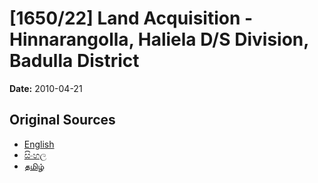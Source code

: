 # [1650/22] Land Acquisition - Hinnarangolla, Haliela D/S Division, Badulla District

**Date:** 2010-04-21

## Original Sources

- [English](https://documents.gov.lk/view/extra-gazettes/2010/4/1650-22_E.pdf)
- [සිංහල](https://documents.gov.lk/view/extra-gazettes/2010/4/1650-22_S.pdf)
- [தமிழ்](https://documents.gov.lk/view/extra-gazettes/2010/4/1650-22_T.pdf)
